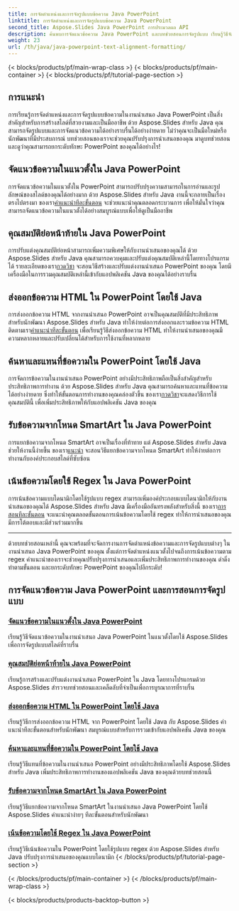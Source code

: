 ```yaml
---
title: การจัดตำแหน่งและการจัดรูปแบบข้อความ Java PowerPoint
linktitle: การจัดตำแหน่งและการจัดรูปแบบข้อความ Java PowerPoint
second_title: Aspose.Slides Java PowerPoint การประมวลผล API
description: ค้นพบการจัดแนวข้อความ Java PowerPoint และบทช่วยสอนการจัดรูปแบบ เรียนรู้วิธีจัดตำแหน่ง จัดรูปแบบ ส่งออก และเน้นข้อความโดยใช้ Aspose.Slides สำหรับ Java
weight: 23
url: /th/java/java-powerpoint-text-alignment-formatting/
---
```


{< blocks/products/pf/main-wrap-class >}
{< blocks/products/pf/main-container >}
{< blocks/products/pf/tutorial-page-section >}

## การแนะนำ

การเรียนรู้การจัดตำแหน่งและการจัดรูปแบบข้อความในงานนำเสนอ Java PowerPoint เป็นสิ่งสำคัญสำหรับการสร้างสไลด์ที่สวยงามและเป็นมืออาชีพ ด้วย Aspose.Slides สำหรับ Java คุณสามารถจัดรูปแบบและการจัดแนวข้อความได้อย่างราบรื่นได้อย่างง่ายดาย ไม่ว่าคุณจะเป็นมือใหม่หรือนักพัฒนาที่มีประสบการณ์ บทช่วยสอนของเราจะช่วยคุณปรับปรุงการนำเสนอของคุณ มาดูบทช่วยสอนและดูว่าคุณสามารถยกระดับทักษะ PowerPoint ของคุณได้อย่างไร!

## จัดแนวข้อความในแนวตั้งใน Java PowerPoint
 การจัดแนวข้อความในแนวตั้งใน PowerPoint สามารถปรับปรุงความสามารถในการอ่านและรูปลักษณ์ของสไลด์ของคุณได้อย่างมาก ด้วย Aspose.Slides สำหรับ Java งานนี้จะกลายเป็นเรื่องตรงไปตรงมา ของเรา[คำแนะนำทีละขั้นตอน](./vertically-align-text-java-powerpoint/) จะช่วยแนะนำคุณตลอดกระบวนการ เพื่อให้มั่นใจว่าคุณสามารถจัดแนวข้อความในแนวตั้งได้อย่างสมบูรณ์แบบเพื่อให้ดูเป็นมืออาชีพ

## คุณสมบัติย่อหน้าท้ายใน Java PowerPoint
การปรับแต่งคุณสมบัติย่อหน้าสามารถเพิ่มความพิเศษให้กับงานนำเสนอของคุณได้ ด้วย Aspose.Slides สำหรับ Java คุณสามารถควบคุมและปรับแต่งคุณสมบัติเหล่านี้โดยทางโปรแกรมได้ รายละเอียดของเรา[กวดวิชา](./end-paragraph-properties-java-powerpoint/) จะสอนวิธีสร้างและปรับแต่งงานนำเสนอ PowerPoint ของคุณ โดยมีเครื่องมือในการรวมคุณสมบัติเหล่านี้เข้ากับแอปพลิเคชัน Java ของคุณได้อย่างราบรื่น

## ส่งออกข้อความ HTML ใน PowerPoint โดยใช้ Java
 การส่งออกข้อความ HTML จากงานนำเสนอ PowerPoint อาจเป็นคุณสมบัติที่มีประสิทธิภาพสำหรับนักพัฒนา Aspose.Slides สำหรับ Java ทำให้ง่ายต่อการส่งออกและรวมข้อความ HTML ติดตามเรา[คำแนะนำทีละขั้นตอน](./export-html-text-powerpoint-java/) เพื่อเรียนรู้วิธีส่งออกข้อความ HTML ทำให้งานนำเสนอของคุณมีความหลากหลายและปรับเปลี่ยนได้สำหรับการใช้งานที่หลากหลาย

## ค้นหาและแทนที่ข้อความใน PowerPoint โดยใช้ Java
 การจัดการข้อความในงานนำเสนอ PowerPoint อย่างมีประสิทธิภาพถือเป็นสิ่งสำคัญสำหรับประสิทธิภาพการทำงาน ด้วย Aspose.Slides สำหรับ Java คุณสามารถค้นหาและแทนที่ข้อความได้อย่างง่ายดาย ซึ่งทำให้ขั้นตอนการทำงานของคุณคล่องตัวขึ้น ของเรา[กวดวิชา](./find-and-replace-text-powerpoint-java/)จะแสดงวิธีการใช้คุณสมบัตินี้ เพื่อเพิ่มประสิทธิภาพให้กับแอปพลิเคชัน Java ของคุณ

## รับข้อความจากโหนด SmartArt ใน Java PowerPoint
 การแยกข้อความจากโหนด SmartArt อาจเป็นเรื่องที่ท้าทาย แต่ Aspose.Slides สำหรับ Java ช่วยให้งานนี้ง่ายขึ้น ของเรา[แนะนำ](./get-text-from-smartart-node-java-powerpoint/) จะสอนวิธีแยกข้อความจากโหนด SmartArt ทำให้ง่ายต่อการทำงานกับองค์ประกอบสไลด์ที่ซับซ้อน

## เน้นข้อความโดยใช้ Regex ใน Java PowerPoint
 การเน้นข้อความแบบไดนามิกโดยใช้รูปแบบ regex สามารถเพิ่มองค์ประกอบแบบไดนามิกให้กับงานนำเสนอของคุณได้ Aspose.Slides สำหรับ Java มีเครื่องมืออันทรงพลังสำหรับสิ่งนี้ ของเรา[การสอนทีละขั้นตอน](./highlight-text-using-regex-java-powerpoint/) จะแนะนำคุณตลอดขั้นตอนการเน้นข้อความโดยใช้ regex ทำให้การนำเสนอของคุณมีการโต้ตอบและมีส่วนร่วมมากขึ้น

---

ด้วยบทช่วยสอนเหล่านี้ คุณจะพร้อมที่จะจัดการงานการจัดตำแหน่งข้อความและการจัดรูปแบบต่างๆ ในงานนำเสนอ Java PowerPoint ของคุณ ตั้งแต่การจัดตำแหน่งแนวตั้งไปจนถึงการเน้นข้อความตาม regex คำแนะนำของเราจะช่วยคุณปรับปรุงการนำเสนอและเพิ่มประสิทธิภาพการทำงานของคุณ ดำดิ่ง ทำตามขั้นตอน และยกระดับทักษะ PowerPoint ของคุณไปอีกระดับ!
## การจัดแนวข้อความ Java PowerPoint และการสอนการจัดรูปแบบ
### [จัดแนวข้อความในแนวตั้งใน Java PowerPoint](./vertically-align-text-java-powerpoint/)
เรียนรู้วิธีจัดแนวข้อความในงานนำเสนอ Java PowerPoint ในแนวตั้งโดยใช้ Aspose.Slides เพื่อการจัดรูปแบบสไลด์ที่ราบรื่น
### [คุณสมบัติย่อหน้าท้ายใน Java PowerPoint](./end-paragraph-properties-java-powerpoint/)
เรียนรู้การสร้างและปรับแต่งงานนำเสนอ PowerPoint ใน Java โดยทางโปรแกรมด้วย Aspose.Slides สำรวจบทช่วยสอนและเคล็ดลับที่จำเป็นเพื่อการบูรณาการที่ราบรื่น
### [ส่งออกข้อความ HTML ใน PowerPoint โดยใช้ Java](./export-html-text-powerpoint-java/)
เรียนรู้วิธีการส่งออกข้อความ HTML จาก PowerPoint โดยใช้ Java กับ Aspose.Slides คำแนะนำทีละขั้นตอนสำหรับนักพัฒนา สมบูรณ์แบบสำหรับการรวมเข้ากับแอปพลิเคชัน Java ของคุณ
### [ค้นหาและแทนที่ข้อความใน PowerPoint โดยใช้ Java](./find-and-replace-text-powerpoint-java/)
เรียนรู้วิธีแทนที่ข้อความในงานนำเสนอ PowerPoint อย่างมีประสิทธิภาพโดยใช้ Aspose.Slides สำหรับ Java เพิ่มประสิทธิภาพการทำงานของแอปพลิเคชัน Java ของคุณด้วยบทช่วยสอนนี้
### [รับข้อความจากโหนด SmartArt ใน Java PowerPoint](./get-text-from-smartart-node-java-powerpoint/)
เรียนรู้วิธีแยกข้อความจากโหนด SmartArt ในงานนำเสนอ Java PowerPoint โดยใช้ Aspose.Slides คำแนะนำง่ายๆ ทีละขั้นตอนสำหรับนักพัฒนา
### [เน้นข้อความโดยใช้ Regex ใน Java PowerPoint](./highlight-text-using-regex-java-powerpoint/)
เรียนรู้วิธีเน้นข้อความใน PowerPoint โดยใช้รูปแบบ regex ด้วย Aspose.Slides สำหรับ Java ปรับปรุงการนำเสนอของคุณแบบไดนามิก
{< /blocks/products/pf/tutorial-page-section >}

{< /blocks/products/pf/main-container >}
{< /blocks/products/pf/main-wrap-class >}

{< blocks/products/products-backtop-button >}
